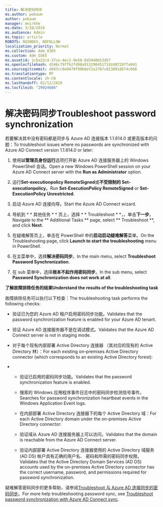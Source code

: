 ```yaml
---
title: 解决密码同步
ms.author: pebaum
author: pebaum
manager: mnirkhe
ms.date: 3/20/2018
ms.audience: Admin
ms.topic: article
ROBOTS: NOINDEX, NOFOLLOW
localization_priority: Normal
ms.collection: Adm_O365
ms.custom: Adm_O365
ms.assetid: 1cba32c4-37ce-4ec1-9e58-8d3440b53d57
ms.openlocfilehash: d346cf97fb2fd08a9132904517192d8728ffa941
ms.sourcegitcommit: dd43cc0a9470f98b8ef2a3787c823801d674c666
ms.translationtype: MT
ms.contentlocale: zh-CN
ms.lasthandoff: 02/12/2019
ms.locfileid: "29924686"
---
```

# <a name="troubleshoot-password-synchronization"></a><span data-ttu-id="fd1fe-102">解决密码同步</span><span class="sxs-lookup"><span data-stu-id="fd1fe-102">Troubleshoot password synchronization</span></span>

<span data-ttu-id="fd1fe-103">若要解决其中没有密码都是同步与 Azure AD 连接版本 1.1.614.0 或更高版本的问题：</span><span class="sxs-lookup"><span data-stu-id="fd1fe-103">To troubleshoot issues where no passwords are synchronized with Azure AD Connect version 1.1.614.0 or later:</span></span>
  
1. <span data-ttu-id="fd1fe-104">使用**以管理员身份运行**选项打开新 Azure AD 连接服务器上的 Windows PowerShell 会话。</span><span class="sxs-lookup"><span data-stu-id="fd1fe-104">Open a new Windows PowerShell session on your Azure AD Connect server with the **Run as Administrator** option.</span></span> 
    
2. <span data-ttu-id="fd1fe-105">运行**Set-executionpolicy RemoteSigned**或**不受限制的 Set-executionpolicy**。</span><span class="sxs-lookup"><span data-stu-id="fd1fe-105">Run **Set-ExecutionPolicy RemoteSigned** or **Set-ExecutionPolicy Unrestricted**.</span></span> 
    
3. <span data-ttu-id="fd1fe-106">启动 Azure AD 连接向导。</span><span class="sxs-lookup"><span data-stu-id="fd1fe-106">Start the Azure AD Connect wizard.</span></span>
    
4. <span data-ttu-id="fd1fe-107">导航到 \* \* 其他任务 \* \* 页上，选择 \* \* Troubleshoot \* \*，，单击**下一步**。</span><span class="sxs-lookup"><span data-stu-id="fd1fe-107">Navigate to the \*\* Additional Tasks \*\* page, select \*\* Troubleshoot \*\*, and click **Next**.</span></span> 
    
5. <span data-ttu-id="fd1fe-108">在疑难解答页上，单击在 PowerShell 中的**启动启动疑难解答**菜单。</span><span class="sxs-lookup"><span data-stu-id="fd1fe-108">On the Troubleshooting page, click **Launch to start the troubleshooting** menu in PowerShell.</span></span> 
    
6. <span data-ttu-id="fd1fe-109">在主菜单中，选择**解决密码同步**。</span><span class="sxs-lookup"><span data-stu-id="fd1fe-109">In the main menu, select **Troubleshoot Password Synchronization**.</span></span> 
    
7. <span data-ttu-id="fd1fe-110">在 sub 菜单中，选择**根本不起作用密码同步**。</span><span class="sxs-lookup"><span data-stu-id="fd1fe-110">In the sub menu, select **Password Synchronization does not work at all**.</span></span> 
    
 <span data-ttu-id="fd1fe-111">**了解故障排除任务的结果**</span><span class="sxs-lookup"><span data-stu-id="fd1fe-111">**Understand the results of the troubleshooting task**</span></span>
  
<span data-ttu-id="fd1fe-112">故障排除任务可以执行以下检查：</span><span class="sxs-lookup"><span data-stu-id="fd1fe-112">The troubleshooting task performs the following checks:</span></span>
  
- <span data-ttu-id="fd1fe-113">验证已为您的 Azure AD 租户启用密码同步功能。</span><span class="sxs-lookup"><span data-stu-id="fd1fe-113">Validates that the password synchronization feature is enabled for your Azure AD tenant.</span></span>
    
- <span data-ttu-id="fd1fe-114">验证 Azure AD 连接服务器不是在调试模式。</span><span class="sxs-lookup"><span data-stu-id="fd1fe-114">Validates that the Azure AD Connect server is not in staging mode.</span></span>
    
- <span data-ttu-id="fd1fe-115">对于每个现有内部部署 Active Directory 连接器 （其对应的现有的 Active Directory 林）：</span><span class="sxs-lookup"><span data-stu-id="fd1fe-115">For each existing on-premises Active Directory connector (which corresponds to an existing Active Directory forest):</span></span>
    
- 
  - <span data-ttu-id="fd1fe-116">验证已启用的密码同步功能。</span><span class="sxs-lookup"><span data-stu-id="fd1fe-116">Validates that the password synchronization feature is enabled.</span></span>
    
  - <span data-ttu-id="fd1fe-117">搜索的 Windows 应用程序事件日志中的密码同步检测信号事件。</span><span class="sxs-lookup"><span data-stu-id="fd1fe-117">Searches for password synchronization heartbeat events in the Windows Application Event logs.</span></span>
    
  - <span data-ttu-id="fd1fe-118">在内部部署 Active Directory 连接器下的每个 Active Directory 域：</span><span class="sxs-lookup"><span data-stu-id="fd1fe-118">For each Active Directory domain under the on-premises Active Directory connector:</span></span>
    
  - <span data-ttu-id="fd1fe-119">验证域从 Azure AD 连接服务器上可以访问。</span><span class="sxs-lookup"><span data-stu-id="fd1fe-119">Validates that the domain is reachable from the Azure AD Connect server.</span></span>
    
  - <span data-ttu-id="fd1fe-120">验证内部部署 Active Directory 连接器使用的 Active Directory 域服务 (AD DS) 帐户具有正确的用户名、 密码和所需的密码同步权限。</span><span class="sxs-lookup"><span data-stu-id="fd1fe-120">Validates that the Active Directory Domain Services (AD DS) accounts used by the on-premises Active Directory connector has the correct username, password, and permissions required for password synchronization.</span></span>
    
<span data-ttu-id="fd1fe-121">疑难解答密码同步的更多帮助，请参阅[Troubleshoot 与 Azure AD 连接同步的密码同步](https://docs.microsoft.com/azure/active-directory/connect/active-directory-aadconnectsync-troubleshoot-password-synchronization)。</span><span class="sxs-lookup"><span data-stu-id="fd1fe-121">For more help troubleshooting password sync, see [Troubleshoot password synchronization with Azure AD Connect sync](https://docs.microsoft.com/azure/active-directory/connect/active-directory-aadconnectsync-troubleshoot-password-synchronization).</span></span>
  

